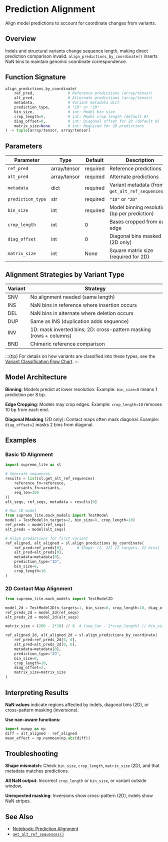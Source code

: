 # Prediction Alignment

Align model predictions to account for coordinate changes from variants.

## Overview

Indels and structural variants change sequence length, making direct prediction comparison invalid. `align_predictions_by_coordinate()` inserts NaN bins to maintain genomic coordinate correspondence.

## Function Signature

```python
align_predictions_by_coordinate(
    ref_pred,               # Reference predictions (array/tensor)
    alt_pred,               # Alternate predictions (array/tensor)
    metadata,               # Variant metadata dict
    prediction_type,        # "1D" or "2D"
    bin_size,               # int: Model bin size
    crop_length=0,          # int: Model crop length (default 0)
    diag_offset=0,          # int: Diagonal offset for 2D (default 0)
    matrix_size=None        # int: Required for 2D predictions
) -> tuple[array/tensor, array/tensor]
```

## Parameters

| Parameter | Type | Default | Description |
|-----------|------|---------|-------------|
| `ref_pred` | array/tensor | required | Reference predictions |
| `alt_pred` | array/tensor | required | Alternate predictions |
| `metadata` | dict | required | Variant metadata (from `get_alt_ref_sequences()`) |
| `prediction_type` | str | required | `"1D"` or `"2D"` |
| `bin_size` | int | required | Model binning resolution (bp per prediction) |
| `crop_length` | int | 0 | Bases cropped from each edge |
| `diag_offset` | int | 0 | Diagonal bins masked (2D only) |
| `matrix_size` | int | None | Square matrix size (required for 2D) |

## Alignment Strategies by Variant Type

| Variant | Strategy |
|---------|----------|
| SNV | No alignment needed (same length) |
| INS | NaN bins in reference where insertion occurs |
| DEL | NaN bins in alternate where deletion occurs |
| DUP | Same as INS (duplication adds sequence) |
| INV | 1D: mask inverted bins; 2D: cross-pattern masking (rows + columns) |
| BND | Chimeric reference comparison |

:::{tip}
For details on how variants are classified into these types, see the [Variant Classification Flow Chart](../_static/images/variant_classification.png).
:::

## Model Architecture

**Binning**: Models predict at lower resolution. Example: `bin_size=8` means 1 prediction per 8 bp.

**Edge Cropping**: Models may crop edges. Example: `crop_length=10` removes 10 bp from each end.

**Diagonal Masking** (2D only): Contact maps often mask diagonal. Example: `diag_offset=2` masks 2 bins from diagonal.

## Examples

### Basic 1D Alignment

```python
import supremo_lite as sl

# Generate sequences
results = list(sl.get_alt_ref_sequences(
    reference_fn=reference,
    variants_fn=variants,
    seq_len=200
))
alt_seqs, ref_seqs, metadata = results[0]

# Run 1D model
from supremo_lite.mock_models import TestModel
model = TestModel(n_targets=2, bin_size=8, crop_length=10)
ref_preds = model(ref_seqs)
alt_preds = model(alt_seqs)

# Align predictions for first variant
ref_aligned, alt_aligned = sl.align_predictions_by_coordinate(
    ref_pred=ref_preds[0],      # Shape: (2, 22) [2 targets, 22 bins]
    alt_pred=alt_preds[0],
    metadata=metadata[0],
    prediction_type="1D",
    bin_size=8,
    crop_length=10
)
```

### 2D Contact Map Alignment

```python
from supremo_lite.mock_models import TestModel2D

model_2d = TestModel2D(n_targets=1, bin_size=8, crop_length=10, diag_offset=2)
ref_preds_2d = model_2d(ref_seqs)
alt_preds_2d = model_2d(alt_seqs)

matrix_size = (200 - 2*10) // 8  # (seq_len - 2*crop_length) // bin_size

ref_aligned_2d, alt_aligned_2d = sl.align_predictions_by_coordinate(
    ref_pred=ref_preds_2d[0, 0],
    alt_pred=alt_preds_2d[0, 0],
    metadata=metadata[0],
    prediction_type="2D",
    bin_size=8,
    crop_length=10,
    diag_offset=2,
    matrix_size=matrix_size
)
```

## Interpreting Results

**NaN values** indicate regions affected by indels, diagonal bins (2D), or cross-pattern masking (inversions).

**Use nan-aware functions:**

```python
import numpy as np
diff = alt_aligned - ref_aligned
mean_effect = np.nanmean(np.abs(diff))
```

## Troubleshooting

**Shape mismatch**: Check `bin_size`, `crop_length`, `matrix_size` (2D), and that metadata matches predictions.

**All NaN output**: Incorrect `crop_length` or `bin_size`, or variant outside window.

**Unexpected masking**: Inversions show cross-pattern (2D), indels show NaN stripes.

## See Also

- [Notebook: Prediction Alignment](../notebooks/03_prediction_alignment.ipynb)
- [`get_alt_ref_sequences()`](variant_centered_sequences.md)
